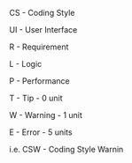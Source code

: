 CS - Coding Style

UI - User Interface

R - Requirement

L - Logic

P - Performance

T - Tip - 0 unit

W - Warning - 1 unit

E - Error - 5 units

i.e.
CSW - Coding Style Warnin
